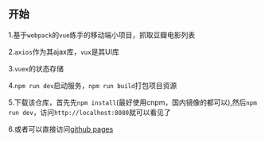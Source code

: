 ## 开始
1.基于`webpack`的`vue`练手的移动端小项目，抓取豆瓣电影列表

2.`axios`作为其ajax库，`vux`是其UI库

3.`vuex`的状态存储

4.`npm run dev`启动服务，`npm run build`打包项目资源

5.下载该仓库，首先先`npm install`(最好使用cnpm，国内镜像的都可以),然后`npm run dev`，访问`http://localhost:8080`就可以看见了

6.或者可以直接访问[github pages](https://yokiyokiyoki.github.io/Douban-vue2/)


